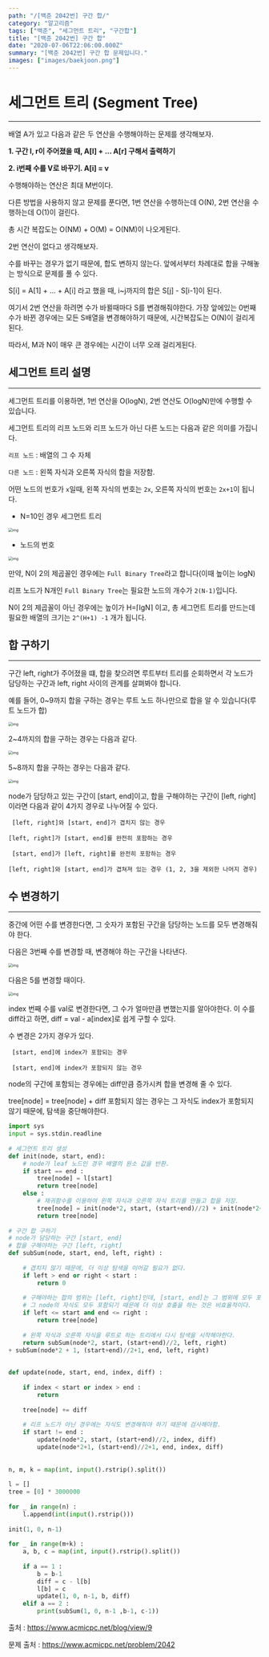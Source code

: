 ```yaml
---
path: "/[백준 2042번] 구간 합/"
category: "알고리즘"
tags: ["백준", "세그먼트 트리", "구간합"]
title: "[백준 2042번] 구간 합"
date: "2020-07-06T22:06:00.000Z"
summary: "[백준 2042번] 구간 합 문제입니다."
images: ["images/baekjoon.png"]
---
```


# 세그먼트 트리 (Segment Tree)

---



배열 A가 있고 다음과 같은 두 연산을 수행해야하는 문제를 생각해보자.

**1. 구간 l, r이 주어졌을 때, A[l] + ... A[r] 구해서 출력하기**

**2. i번째 수를 V로 바꾸기. A[i] = v**

수행해야하는 연산은 최대 M번이다.

다른 방법을 사용하지 않고 문제를 푼다면, 1번 연산을 수행하는데 O(N), 2번 연산을 수행하는데 O(1)이 걸린다.

총 시간 복잡도는 O(NM) + O(M) = O(NM)이 나오게된다.



2번 연산이 없다고 생각해보자.

수를 바꾸는 경우가 없기 때문에, 합도 변하지 않는다. 앞에서부터 차례대로 합을 구해놓는 방식으로 문제를 풀 수 있다.

S[i] = A[1] + ... + A[i] 라고 했을 때, i~j까지의 합은 S[j] - S[i-1]이 된다.

여기서 2번 연산을 하려면 수가 바뀔때마다 S를 변경해줘야한다. 가장 앞에있는 0번째 수가 바뀐 경우에는 모든 S배열을 변경해야하기 때문에, 시간복잡도는 O(N)이 걸리게 된다.

따라서, M과 N이 매우 큰 경우에는 시간이 너무 오래 걸리게된다.



## 세그먼트 트리 설명

---



세그먼트 트리를 이용하면, 1번 연산을 O(logN), 2번 연산도 O(logN)만에 수행할 수 있습니다.

세그먼트 트리의 리프 노드와 리프 노드가 아닌 다른 노드는 다음과 같은 의미를 가집니다.

`리프 노드` : 배열의 그 수 자체

`다른 노드` : 왼쪽 자식과 오른쪽 자식의 합을 저장함.

어떤 노드의 번호가 `x`일때, 왼쪽 자식의 번호는 `2x`, 오른쪽 자식의 번호는 `2x+1`이 됩니다.

* N=10인 경우 세그먼트 트리

<img src="https://onlinejudgeimages.s3-ap-northeast-1.amazonaws.com/blog/seg1.png" alt="img" style="zoom:50%;" />



* 노드의 번호



<img src="https://onlinejudgeimages.s3-ap-northeast-1.amazonaws.com/blog/seg2.png" alt="img" style="zoom:50%;" />





만약, N이 2의 제곱꼴인 경우에는 `Full Binary Tree`라고 합니다(이때 높이는 logN) 

리프 노드가 N개인 `Full Binary Tree`는 필요한 노드의 개수가 `2(N-1)`입니다.

N이 2의 제곱꼴이 아닌 경우에는 높이가 H=⌈lgN⌉ 이고, 총 세그먼트 트리를 만드는데 필요한 배열의 크기는 `2^(H+1) -1` 개가 됩니다.



## 합 구하기

---



구간 left, right가 주어졌을 떄, 합을 찾으려면 루트부터 트리를 순회하면서 각 노드가 담당하는 구간과 left, right 사이의 관계를 살펴봐야 합니다.

예를 들어, 0~9까지 합을 구하는 경우는 루트 노드 하나만으로 합을 알 수 있습니다(루트 노드가 합)

<img src="https://onlinejudgeimages.s3-ap-northeast-1.amazonaws.com/blog/seg3.png" alt="img" style="zoom:50%;" />





2~4까지의 합을 구하는 경우는 다음과 같다.

<img src="https://onlinejudgeimages.s3-ap-northeast-1.amazonaws.com/blog/seg4.png" alt="img" style="zoom:50%;" />





5~8까지 합을 구하는 경우는 다음과 같다.

<img src="https://onlinejudgeimages.s3-ap-northeast-1.amazonaws.com/blog/seg5.png" alt="img" style="zoom:50%;" />







node가 담당하고 있는 구간이 [start, end]이고, 합을 구해야하는 구간이 [left, right]이라면 다음과 같이 4가지 경우로 나누어질 수 있다.

` [left, right]와 [start, end]가 겹치지 않는 경우`

`[left, right]가 [start, end]를 완전히 포함하는 경우`

` [start, end]가 [left, right]를 완전히 포함하는 경우`

`[left, right]와 [start, end]가 겹쳐져 있는 경우 (1, 2, 3을 제외한 나머지 경우)`



## 수 변경하기

---



중간에 어떤 수를 변경한다면, 그 숫자가 포함된 구간을 담당하는 노드를 모두 변경해줘야 한다.

다음은 3번째 수를 변경할 때, 변경해야 하는 구간을 나타낸다.



<img src="https://onlinejudgeimages.s3-ap-northeast-1.amazonaws.com/blog/seg7.png" alt="img" style="zoom:50%;" />





다음은 5를 변경할 때이다.



<img src="https://onlinejudgeimages.s3-ap-northeast-1.amazonaws.com/blog/seg8.png" alt="img" style="zoom:50%;" />





index 번째 수를 val로 변경한다면, 그 수가 얼마만큼 변했는지를 알아야한다. 이 수를 diff라고 하면, diff = val - a[index]로 쉽게 구할 수 있다.

수 변경은 2가지 경우가 있다.

` [start, end]에 index가 포함되는 경우`

` [start, end]에 index가 포함되지 않는 경우`

node의 구간에 포함되는 경우에는 diff만큼 증가시켜 합을 변경해 줄 수 있다. 

tree[node] = tree[node] + diff 포함되지 않는 경우는 그 자식도 index가 포함되지 않기 때문에, 탐색을 중단해야한다.



```python
import sys
input = sys.stdin.readline
 
# 세그먼트 트리 생성
def init(node, start, end): 
    # node가 leaf 노드인 경우 배열의 원소 값을 반환.
    if start == end :
        tree[node] = l[start]
        return tree[node]
    else :
        # 재귀함수를 이용하여 왼쪽 자식과 오른쪽 자식 트리를 만들고 합을 저장.
        tree[node] = init(node*2, start, (start+end)//2) + init(node*2+1, (start+end)//2+1, end)
        return tree[node]
 
# 구간 합 구하기
# node가 담당하는 구간 [start, end]
# 합을 구해야하는 구간 [left, right]
def subSum(node, start, end, left, right) :
    
    # 겹치지 않기 때문에, 더 이상 탐색을 이어갈 필요가 없다.    
    if left > end or right < start :
        return 0
 
    # 구해야하는 합의 범위는 [left, right]인데, [start, end]는 그 범위에 모두 포함되고
    # 그 node의 자식도 모두 포함되기 때문에 더 이상 호출을 하는 것은 비효율적이다.
    if left <= start and end <= right :
        return tree[node]
 
    # 왼쪽 자식과 오른쪽 자식을 루트로 하는 트리에서 다시 탐색을 시작해야한다.
    return subSum(node*2, start, (start+end)//2, left, right) 
+ subSum(node*2 + 1, (start+end)//2+1, end, left, right)
 
 
def update(node, start, end, index, diff) :
 
    if index < start or index > end :
        return
 
    tree[node] += diff
    
    # 리프 노드가 아닌 경우에는 자식도 변경해줘야 하기 때문에 검사해야함.
    if start != end :
        update(node*2, start, (start+end)//2, index, diff)
        update(node*2+1, (start+end)//2+1, end, index, diff)
 
 
n, m, k = map(int, input().rstrip().split())
 
l = []
tree = [0] * 3000000
 
for _ in range(n) :
    l.append(int(input().rstrip()))
 
init(1, 0, n-1)
 
for _ in range(m+k) :
    a, b, c = map(int, input().rstrip().split())
 
    if a == 1 :
        b = b-1
        diff = c - l[b]
        l[b] = c
        update(1, 0, n-1, b, diff)
    elif a == 2 :                
        print(subSum(1, 0, n-1 ,b-1, c-1))

```





출처 : https://www.acmicpc.net/blog/view/9

문제 출처 : https://www.acmicpc.net/problem/2042
